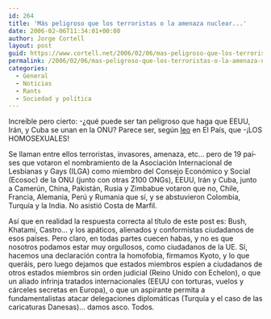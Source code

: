 ```yaml
---
id: 264
title: 'Más peligroso que los terroristas o la amenaza nuclear...'
date: 2006-02-06T11:34:01+00:00
author: Jorge Cortell
layout: post
guid: https://www.cortell.net/2006/02/06/mas-peligroso-que-los-terroristas-o-la-amenaza-nuclear/
permalink: /2006/02/06/mas-peligroso-que-los-terroristas-o-la-amenaza-nuclear/
categories:
  - General
  - Noticias
  - Rants
  - Sociedad y polí­tica
---
```

Increí­ble pero cierto: -¿qué puede ser tan peligroso que haga que EEUU, Irán, y Cuba se unan en la ONU? Parece ser, según [leo](https://www.elpais.es/articulo/elpporint/20060206elpepisoc_1/Tes/sociedad/EE/UU/Iran/Cuba/unen/rechazar/ONU/mayor/grupo/gay/mundo) en El Paí­s, que -¡LOS HOMOSEXUALES!

Se llaman entre ellos terroristas, invasores, amenaza, etc... pero de 19 paí­ses que votaron el nombramiento de la Asociación Internacional de Lesbianas y Gays (ILGA) como miembro del Consejo Económico y Social (Ecosoc) de la ONU (junto con otras 2100 ONGs), EEUU, Irán y Cuba, junto a Camerún, China, Pakistán, Rusia y Zimbabue votaron que no, Chile, Francia, Alemania, Perú y Rumania que sí­, y se abstuvieron Colombia, Turquí­a y la India. No asistió Costa de Marfil.

Así­ que en realidad la respuesta correcta al tí­tulo de este post es: Bush, Khatami, Castro... y los apáticos, alienados y conformistas ciudadanos de esos paí­ses. Pero claro, en todas partes cuecen habas, y no es que nosotros podamos estar muy orgullosos, como ciudadanos de la UE. Sí­, hacemos una declaración contra la homofobia, firmamos Kyoto, y lo que queráis, pero luego dejamos que estados miembros espí­en a ciudadanos de otros estados miembros sin orden judicial (Reino Unido con Echelon), o que un aliado infrinja tratados internacionales (EEUU con torturas, vuelos y cárceles secretas en Europa), o que un aspirante permita a fundamentalistas atacar delegaciones diplomáticas (Turquí­a y el caso de las caricaturas Danesas)... damos asco. Todos.